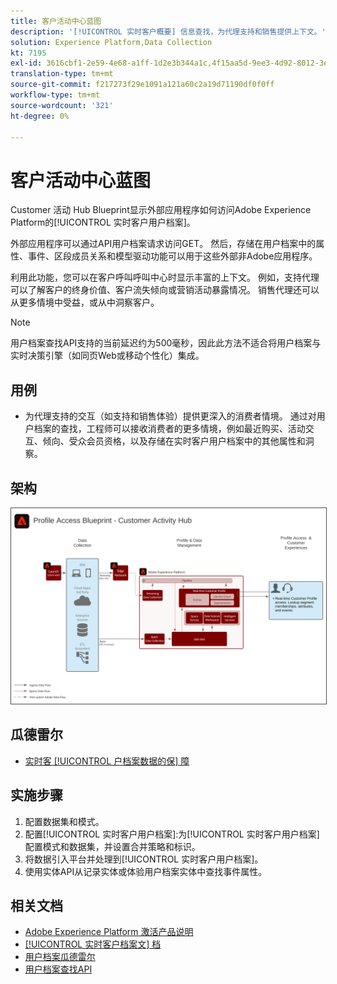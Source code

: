 ```yaml
---
title: 客户活动中心蓝图
description: '[!UICONTROL 实时客户概要] 信息查找，为代理支持和销售提供上下文。'
solution: Experience Platform,Data Collection
kt: 7195
exl-id: 3616cbf1-2e59-4e68-a1ff-1d2e3b344a1c,4f15aa5d-9ee3-4d92-8012-3e2f0c0d615f
translation-type: tm+mt
source-git-commit: f217273f29e1091a121a60c2a19d71190df0f0ff
workflow-type: tm+mt
source-wordcount: '321'
ht-degree: 0%

---
```


# 客户活动中心蓝图

Customer 活动 Hub Blueprint显示外部应用程序如何访问Adobe Experience Platform的[!UICONTROL 实时客户用户档案]。

外部应用程序可以通过API用户档案请求访问GET。 然后，存储在用户档案中的属性、事件、区段成员关系和模型驱动功能可以用于这些外部非Adobe应用程序。

利用此功能，您可以在客户呼叫呼叫中心时显示丰富的上下文。 例如，支持代理可以了解客户的终身价值、客户流失倾向或营销活动暴露情况。 销售代理还可以从更多情境中受益，或从中洞察客户。

>[!NOTE]
>
>用户档案查找API支持的当前延迟约为500毫秒，因此此方法不适合将用户档案与实时决策引擎（如同页Web或移动个性化）集成。

## 用例

* 为代理支持的交互（如支持和销售体验）提供更深入的消费者情境。 通过对用户档案的查找，工程师可以接收消费者的更多情境，例如最近购买、活动交互、倾向、受众会员资格，以及存储在实时客户用户档案中的其他属性和洞察。

## 架构

<img src="assets/cah.svg" alt="客户活动中心蓝图的参考体系结构" style="border:1px solid #4a4a4a" />

## 瓜德雷尔

* [实时客 [!UICONTROL 户档案数据的保] 障](https://experienceleague.adobe.com/docs/experience-platform/profile/guardrails.html)

## 实施步骤

1. 配置数据集和模式。
1. 配置[!UICONTROL 实时客户用户档案]:为[!UICONTROL 实时客户用户档案]配置模式和数据集，并设置合并策略和标识。
1. 将数据引入平台并处理到[!UICONTROL 实时客户用户档案]。
1. 使用实体API从记录实体或体验用户档案实体中查找事件属性。

## 相关文档

* [Adobe Experience Platform 激活产品说明](https://helpx.adobe.com/legal/product-descriptions/adobe-experience-platform0.html)
* [[!UICONTROL 实时客户档案文] 档](https://experienceleague.adobe.com/docs/experience-platform/profile/home.html?lang=en)
* [用户档案瓜德雷尔](https://experienceleague.adobe.com/docs/experience-platform/profile/guardrails.html)
* [用户档案查找API](https://www.adobe.io/apis/experienceplatform/home/api-reference.html)
